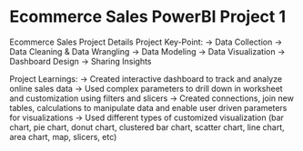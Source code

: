 # Ecommerce Sales PowerBI Project 1
Ecommerce Sales Project Details
Project Key-Point:
-> Data Collection
-> Data Cleaning & Data Wrangling
-> Data Modeling
-> Data Visualization 
-> Dashboard Design 
-> Sharing Insights

Project Learnings:
-> Created interactive dashboard to track and analyze online sales data
-> Used complex parameters to drill down in worksheet and customization using filters and slicers
-> Created connections, join new tables, calculations to manipulate data and enable user driven parameters for visualizations
-> Used different types of customized visualization (bar chart, pie chart, donut chart, clustered bar chart, scatter chart, line chart, area chart, map, slicers, etc)
